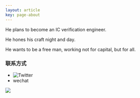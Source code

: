 ```yaml
---
layout: article
key: page-about
---
```


He plans to become an IC verification engineer. 

He hones his craft night and day.

He wants to be a free man, working not for capital, but for all.

### 联系方式
* ![Twitter](https://twitter.com/Jeson50084885)
* wechat

![](https://image-icons.oss-cn-beijing.aliyuncs.com/img/mmqrcode1626076198560.png)

